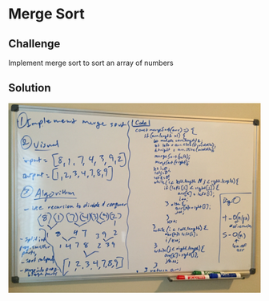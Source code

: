 # Merge Sort

## Challenge
Implement merge sort to sort an array of numbers

## Solution
![](../assets/merge-sort.jpg)